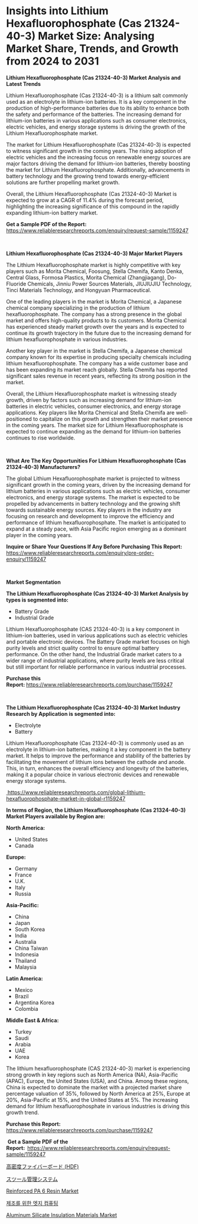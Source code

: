 <p><h1>Insights into Lithium Hexafluorophosphate (Cas 21324-40-3) Market Size: Analysing Market Share, Trends, and Growth from 2024 to 2031</h1></p><p><strong>Lithium Hexafluorophosphate (Cas 21324-40-3) Market Analysis and Latest Trends</strong></p>
<p><p>Lithium Hexafluorophosphate (Cas 21324-40-3) is a lithium salt commonly used as an electrolyte in lithium-ion batteries. It is a key component in the production of high-performance batteries due to its ability to enhance both the safety and performance of the batteries. The increasing demand for lithium-ion batteries in various applications such as consumer electronics, electric vehicles, and energy storage systems is driving the growth of the Lithium Hexafluorophosphate market.</p><p>The market for Lithium Hexafluorophosphate (Cas 21324-40-3) is expected to witness significant growth in the coming years. The rising adoption of electric vehicles and the increasing focus on renewable energy sources are major factors driving the demand for lithium-ion batteries, thereby boosting the market for Lithium Hexafluorophosphate. Additionally, advancements in battery technology and the growing trend towards energy-efficient solutions are further propelling market growth.</p><p>Overall, the Lithium Hexafluorophosphate (Cas 21324-40-3) Market is expected to grow at a CAGR of 11.4% during the forecast period, highlighting the increasing significance of this compound in the rapidly expanding lithium-ion battery market.</p></p>
<p><strong>Get a Sample PDF of the Report:&nbsp;</strong> <a href="https://www.reliableresearchreports.com/enquiry/request-sample/1159247">https://www.reliableresearchreports.com/enquiry/request-sample/1159247</a></p>
<p>&nbsp;</p>
<p><strong>Lithium Hexafluorophosphate (Cas 21324-40-3) Major Market Players</strong></p>
<p><p>The Lithium Hexafluorophosphate market is highly competitive with key players such as Morita Chemical, Foosung, Stella Chemifa, Kanto Denka, Central Glass, Formosa Plastics, Morita Chemical (Zhangjiagang), Do-Fluoride Chemicals, Jinniu Power Sources Materials, JIUJIUJIU Technology, Tinci Materials Technology, and Hongyuan Pharmaceutical.</p><p>One of the leading players in the market is Morita Chemical, a Japanese chemical company specializing in the production of lithium hexafluorophosphate. The company has a strong presence in the global market and offers high-quality products to its customers. Morita Chemical has experienced steady market growth over the years and is expected to continue its growth trajectory in the future due to the increasing demand for lithium hexafluorophosphate in various industries.</p><p>Another key player in the market is Stella Chemifa, a Japanese chemical company known for its expertise in producing specialty chemicals including lithium hexafluorophosphate. The company has a wide customer base and has been expanding its market reach globally. Stella Chemifa has reported significant sales revenue in recent years, reflecting its strong position in the market.</p><p>Overall, the Lithium Hexafluorophosphate market is witnessing steady growth, driven by factors such as increasing demand for lithium-ion batteries in electric vehicles, consumer electronics, and energy storage applications. Key players like Morita Chemical and Stella Chemifa are well-positioned to capitalize on this growth and strengthen their market presence in the coming years. The market size for Lithium Hexafluorophosphate is expected to continue expanding as the demand for lithium-ion batteries continues to rise worldwide.</p></p>
<p>&nbsp;</p>
<p><strong>What Are The Key Opportunities For Lithium Hexafluorophosphate (Cas 21324-40-3) Manufacturers?</strong></p>
<p><p>The global Lithium Hexafluorophosphate market is projected to witness significant growth in the coming years, driven by the increasing demand for lithium batteries in various applications such as electric vehicles, consumer electronics, and energy storage systems. The market is expected to be propelled by advancements in battery technology and the growing shift towards sustainable energy sources. Key players in the industry are focusing on research and development to improve the efficiency and performance of lithium hexafluorophosphate. The market is anticipated to expand at a steady pace, with Asia Pacific region emerging as a dominant player in the coming years.</p></p>
<p><strong>Inquire or Share Your Questions If Any Before Purchasing This Report:</strong> <a href="https://www.reliableresearchreports.com/enquiry/pre-order-enquiry/1159247">https://www.reliableresearchreports.com/enquiry/pre-order-enquiry/1159247</a></p>
<p>&nbsp;</p>
<p><strong>Market Segmentation</strong></p>
<p><strong>The Lithium Hexafluorophosphate (Cas 21324-40-3) Market Analysis by types is segmented into:</strong></p>
<p><ul><li>Battery Grade</li><li>Industrial Grade</li></ul></p>
<p><p>Lithium Hexafluorophosphate (CAS 21324-40-3) is a key component in lithium-ion batteries, used in various applications such as electric vehicles and portable electronic devices. The Battery Grade market focuses on high purity levels and strict quality control to ensure optimal battery performance. On the other hand, the Industrial Grade market caters to a wider range of industrial applications, where purity levels are less critical but still important for reliable performance in various industrial processes.</p></p>
<p><strong>Purchase this Report:&nbsp;</strong><a href="https://www.reliableresearchreports.com/purchase/1159247">https://www.reliableresearchreports.com/purchase/1159247</a></p>
<p>&nbsp;</p>
<p><strong>The Lithium Hexafluorophosphate (Cas 21324-40-3) Market Industry Research by Application is segmented into:</strong></p>
<p><ul><li>Electrolyte</li><li>Battery</li></ul></p>
<p><p>Lithium Hexafluorophosphate (Cas 21324-40-3) is commonly used as an electrolyte in lithium-ion batteries, making it a key component in the battery market. It helps to improve the performance and stability of the batteries by facilitating the movement of lithium ions between the cathode and anode. This, in turn, enhances the overall efficiency and longevity of the batteries, making it a popular choice in various electronic devices and renewable energy storage systems.</p></p>
<p><a href="https://www.reliableresearchreports.com/global-lithium-hexafluorophosphate-market-in-global-r1159247">&nbsp;https://www.reliableresearchreports.com/global-lithium-hexafluorophosphate-market-in-global-r1159247</a></p>
<p><strong>In terms of Region, the Lithium Hexafluorophosphate (Cas 21324-40-3) Market Players available by Region are:</strong></p>
<p>
    <p> <strong> North America: </strong>
        <ul>
            <li>United States</li>
            <li>Canada</li>
        </ul>
        </p> 
    <p> <strong> Europe: </strong>
        <ul>
            <li>Germany</li>
            <li>France</li>
            <li>U.K.</li>
            <li>Italy</li>
            <li>Russia</li>
        </ul>
        </p> 
    <p> <strong> Asia-Pacific: </strong>
        <ul>
            <li>China</li>
            <li>Japan</li>
            <li>South Korea</li>
            <li>India</li>
            <li>Australia</li>
            <li>China Taiwan</li>
            <li>Indonesia</li>
            <li>Thailand</li>
            <li>Malaysia</li>
        </ul>
        </p> 
    <p> <strong> Latin America: </strong>
        <ul>
            <li>Mexico</li>
            <li>Brazil</li>
            <li>Argentina Korea</li>
            <li>Colombia</li>
        </ul>
        </p> 
    <p> <strong> Middle East & Africa: </strong>
        <ul>
            <li>Turkey</li>
            <li>Saudi</li>
            <li>Arabia</li>
            <li>UAE</li>
            <li>Korea</li>
        </ul>
    </p>
    </p>
<p><p>The lithium hexafluorophosphate (CAS 21324-40-3) market is experiencing strong growth in key regions such as North America (NA), Asia-Pacific (APAC), Europe, the United States (USA), and China. Among these regions, China is expected to dominate the market with a projected market share percentage valuation of 35%, followed by North America at 25%, Europe at 20%, Asia-Pacific at 15%, and the United States at 5%. The increasing demand for lithium hexafluorophosphate in various industries is driving this growth trend.</p></p>
<p><strong>Purchase this Report: </strong><a href="https://www.reliableresearchreports.com/purchase/1159247">https://www.reliableresearchreports.com/purchase/1159247</a></p>
<p>&nbsp;<strong>Get a Sample PDF of the Report:&nbsp;&nbsp;</strong><a href="https://www.reliableresearchreports.com/enquiry/request-sample/1159247">https://www.reliableresearchreports.com/enquiry/request-sample/1159247</a></p>
<p><strong></strong></p>
<p><p><a href="https://github.com/AaronVargas43/Market-Research-Report-List-1/blob/main/548295388524.md">高密度ファイバーボード (HDF)</a></p><p><a href="https://github.com/CloydAbbott2023/Market-Research-Report-List-1/blob/main/720544888525.md">スツール管理システム</a></p><p><a href="https://github.com/gulaimolin/Market-Research-Report-List-4/blob/main/reinforced-pa-6-resin-market.md">Reinforced PA 6 Resin Market</a></p><p><a href="https://github.com/KoleLedner/Market-Research-Report-List-1/blob/main/337905681173.md">제조를 위한 엣지 컴퓨팅</a></p><p><a href="https://github.com/RoccoManning/Market-Research-Report-List-5/blob/main/aluminum-silicate-insulation-materials-market.md">Aluminum Silicate Insulation Materials Market</a></p></p>